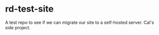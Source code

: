 # rd-test-site
A test repo to see if we can migrate our site to a self-hosted server. Cal's side project.
